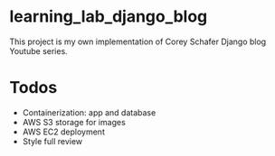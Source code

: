 # learning_lab_django_blog
This project is my own implementation of Corey Schafer Django blog Youtube series.

# Todos
- Containerization: app and database
- AWS S3 storage for images
- AWS EC2 deployment
- Style full review
